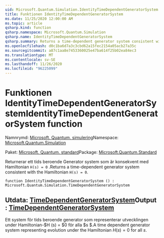 ```yaml
---
uid: Microsoft.Quantum.Simulation.IdentityTimeDependentGeneratorSystem
title: Funktionen IdentityTimeDependentGeneratorSystem
ms.date: 11/25/2020 12:00:00 AM
ms.topic: article
qsharp.kind: function
qsharp.namespace: Microsoft.Quantum.Simulation
qsharp.name: IdentityTimeDependentGeneratorSystem
qsharp.summary: Returns a time-dependent generator system consistent with the Hamiltonian `H(s) = 0`.
ms.openlocfilehash: d0c1ba6d7a3c3cbd62a15fec2154a05acb27a35c
ms.sourcegitcommit: a87c1aa8e7453360025e47ba614f25b02ea84ec3
ms.translationtype: MT
ms.contentlocale: sv-SE
ms.lasthandoff: 11/26/2020
ms.locfileid: "96225099"
---
```

# <a name="identitytimedependentgeneratorsystem-function"></a><span data-ttu-id="bee91-102">Funktionen IdentityTimeDependentGeneratorSystem</span><span class="sxs-lookup"><span data-stu-id="bee91-102">IdentityTimeDependentGeneratorSystem function</span></span>

<span data-ttu-id="bee91-103">Namnrymd: [Microsoft. Quantum. simulering](xref:Microsoft.Quantum.Simulation)</span><span class="sxs-lookup"><span data-stu-id="bee91-103">Namespace: [Microsoft.Quantum.Simulation](xref:Microsoft.Quantum.Simulation)</span></span>

<span data-ttu-id="bee91-104">Paket: [Microsoft. Quantum. standard](https://nuget.org/packages/Microsoft.Quantum.Standard)</span><span class="sxs-lookup"><span data-stu-id="bee91-104">Package: [Microsoft.Quantum.Standard](https://nuget.org/packages/Microsoft.Quantum.Standard)</span></span>


<span data-ttu-id="bee91-105">Returnerar ett tids beroende Generator system som är konsekvent med Hamiltonian `H(s) = 0` .</span><span class="sxs-lookup"><span data-stu-id="bee91-105">Returns a time-dependent generator system consistent with the Hamiltonian `H(s) = 0`.</span></span>

```qsharp
function IdentityTimeDependentGeneratorSystem () : Microsoft.Quantum.Simulation.TimeDependentGeneratorSystem
```


## <a name="output--timedependentgeneratorsystem"></a><span data-ttu-id="bee91-106">Utdata: [TimeDependentGeneratorSystem](xref:Microsoft.Quantum.Simulation.TimeDependentGeneratorSystem)</span><span class="sxs-lookup"><span data-stu-id="bee91-106">Output : [TimeDependentGeneratorSystem](xref:Microsoft.Quantum.Simulation.TimeDependentGeneratorSystem)</span></span>

<span data-ttu-id="bee91-107">Ett system för tids beroende generator som representerar utvecklingen under Hamiltonian-$H (s) = $0 för alla $s $.</span><span class="sxs-lookup"><span data-stu-id="bee91-107">A time dependent generator system representing evolution under the Hamiltonian $H(s) = 0$ for all $s$.</span></span>